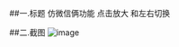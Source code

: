 ##一.标题
仿微信俩功能 点击放大 和左右切换





##二.截图
![image](https://github.com/1658585060/DragPhotoViewDemo/blob/master/app/gif/a.gif)